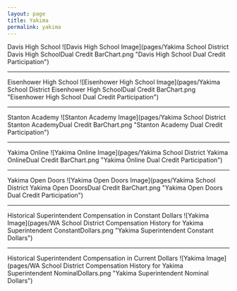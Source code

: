 ```yaml
---
layout: page
title: Yakima
permalink: yakima
---
```



Davis High School
![Davis High School Image](pages/Yakima School District Davis High SchoolDual Credit BarChart.png "Davis High School Dual Credit Participation")

___

Eisenhower High School
![Eisenhower High School Image](pages/Yakima School District Eisenhower High SchoolDual Credit BarChart.png "Eisenhower High School Dual Credit Participation")

___

Stanton Academy
![Stanton Academy Image](pages/Yakima School District Stanton AcademyDual Credit BarChart.png "Stanton Academy Dual Credit Participation")

___

Yakima Online
![Yakima Online Image](pages/Yakima School District Yakima OnlineDual Credit BarChart.png "Yakima Online Dual Credit Participation")

___

Yakima Open Doors
![Yakima Open Doors Image](pages/Yakima School District Yakima Open DoorsDual Credit BarChart.png "Yakima Open Doors Dual Credit Participation")

___

Historical Superintendent Compensation in Constant Dollars
![Yakima Image](pages/WA School District Compensation History for Yakima Superintendent ConstantDollars.png "Yakima Superintendent Constant Dollars")

___

Historical Superintendent Compensation in Current Dollars
![Yakima Image](pages/WA School District Compensation History for Yakima Superintendent NominalDollars.png "Yakima Superintendent Nominal Dollars")
